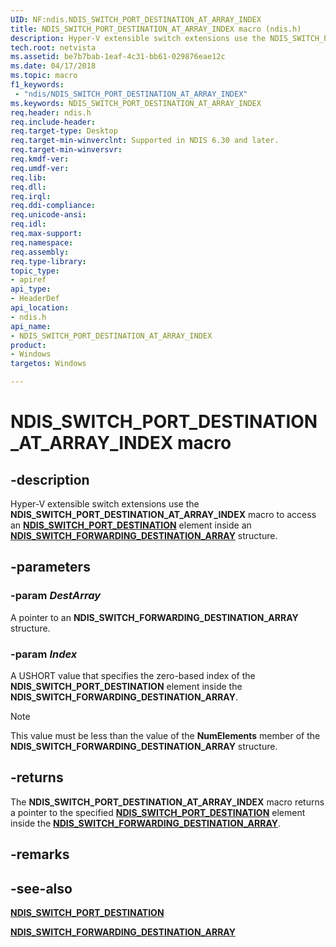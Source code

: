 ```yaml
---
UID: NF:ndis.NDIS_SWITCH_PORT_DESTINATION_AT_ARRAY_INDEX
title: NDIS_SWITCH_PORT_DESTINATION_AT_ARRAY_INDEX macro (ndis.h)
description: Hyper-V extensible switch extensions use the NDIS_SWITCH_PORT_DESTINATION_AT_ARRAY_INDEX macro to access an NDIS_SWITCH_PORT_DESTINATION element inside an NDIS_SWITCH_FORWARDING_DESTINATION_ARRAY structure.
tech.root: netvista
ms.assetid: be7b7bab-1eaf-4c31-bb61-029876eae12c
ms.date: 04/17/2018
ms.topic: macro
f1_keywords:
 - "ndis/NDIS_SWITCH_PORT_DESTINATION_AT_ARRAY_INDEX"
ms.keywords: NDIS_SWITCH_PORT_DESTINATION_AT_ARRAY_INDEX
req.header: ndis.h
req.include-header:
req.target-type: Desktop
req.target-min-winverclnt: Supported in NDIS 6.30 and later.
req.target-min-winversvr:
req.kmdf-ver:
req.umdf-ver:
req.lib:
req.dll:
req.irql: 
req.ddi-compliance:
req.unicode-ansi:
req.idl:
req.max-support:
req.namespace:
req.assembly:
req.type-library: 
topic_type: 
- apiref
api_type: 
- HeaderDef
api_location: 
- ndis.h
api_name: 
- NDIS_SWITCH_PORT_DESTINATION_AT_ARRAY_INDEX
product:
- Windows
targetos: Windows

---
```


# NDIS_SWITCH_PORT_DESTINATION_AT_ARRAY_INDEX macro


## -description

Hyper-V extensible switch extensions use the **NDIS_SWITCH_PORT_DESTINATION_AT_ARRAY_INDEX** macro to access an [**NDIS_SWITCH_PORT_DESTINATION**](ns-ndis-_ndis_switch_port_destination.md) element inside an [**NDIS_SWITCH_FORWARDING_DESTINATION_ARRAY**](ns-ndis-_ndis_switch_forwarding_destination_array.md) structure.

## -parameters

### -param _DestArray_

A pointer to an **NDIS_SWITCH_FORWARDING_DESTINATION_ARRAY** structure.

### -param _Index_

A USHORT value that specifies the zero-based index of the **NDIS_SWITCH_PORT_DESTINATION** element inside the **NDIS_SWITCH_FORWARDING_DESTINATION_ARRAY**.

> [!NOTE]
> This value must be less than the value of the **NumElements** member of the **NDIS_SWITCH_FORWARDING_DESTINATION_ARRAY** structure.

## -returns

The **NDIS_SWITCH_PORT_DESTINATION_AT_ARRAY_INDEX** macro returns a pointer to the specified [**NDIS_SWITCH_PORT_DESTINATION**](ns-ndis-_ndis_switch_port_destination.md) element inside the [**NDIS_SWITCH_FORWARDING_DESTINATION_ARRAY**](ns-ndis-_ndis_switch_forwarding_destination_array.md).

## -remarks

## -see-also

[**NDIS_SWITCH_PORT_DESTINATION**](ns-ndis-_ndis_switch_port_destination.md)

[**NDIS_SWITCH_FORWARDING_DESTINATION_ARRAY**](ns-ndis-_ndis_switch_forwarding_destination_array.md)
